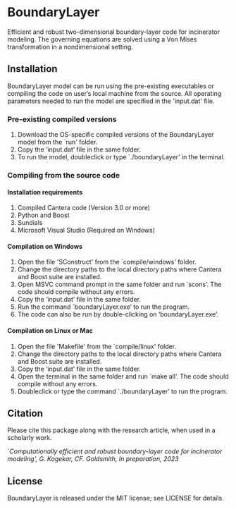 # BoundaryLayer
Efficient and robust two-dimensional boundary-layer code for incinerator modeling. 
The governing equations are solved using a Von Mises transformation in a nondimensional setting. 

## Installation
BoundaryLayer model can be run using the pre-existing executables or compiling the code on
user’s local machine from the source. All operating parameters needed to run the model are specified in the 'input.dat' file. 

### Pre-existing compiled versions
1. Download the OS-specific compiled versions of the BoundaryLayer model from the `run' folder. 
2. Copy the ‘input.dat’ file in the same folder.
3. To run the model, doubleclick or type `./boundaryLayer' in the terminal.

### Compiling from the source code
#### Installation requirements
1. Compiled Cantera code (Version 3.0 or more)
2. Python and Boost
3. Sundials
4. Microsoft Visual Studio (Required on Windows)

#### Compilation on Windows
1. Open the file 'SConstruct' from the `compile/windows' folder.
2. Change the directory paths to the local directory paths where Cantera and Boost suite are installed.
3. Open MSVC command prompt in the same folder and run `scons’. The code should compile without any errors.
4. Copy the ‘input.dat’ file in the same folder.
5. Run the command `boundaryLayer.exe’ to run the program.
6. The code can also be run by double-clicking on ‘boundaryLayer.exe’.

#### Compilation on Linux or Mac
1. Open the file 'Makefile' from the `compile/linux' folder.
2. Change the directory paths to the local directory paths where Cantera and Boost suite are installed.
3. Copy the ‘input.dat’ file in the same folder.
4. Open the terminal in the same folder and run `make all’. The code should compile without any errors.
5. Doubleclick or type the command `./boundaryLayer’ to run the program.

## Citation
Please cite this package along with the research article, when used in a scholarly work. 

_`Computationally efficient and robust boundary-layer code for incinerator modeling', G. Kogekar, CF. Goldsmith,  In preparation, 2023_

## License
BoundaryLayer is released under the MIT license; see LICENSE for details.


